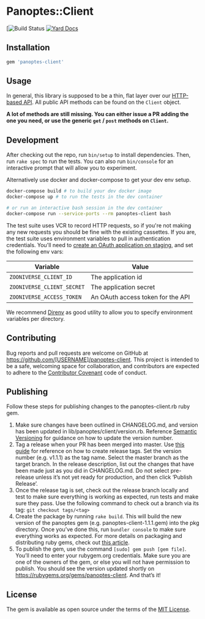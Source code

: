 # Panoptes::Client

[![Build Status](https://github.com/zooniverse/panoptes-client.rb/actions/workflows/run_tests_CI.yml/badge.svg?)
[![Yard Docs](http://img.shields.io/badge/yard-docs-blue.svg)](http://rubydoc.info/github/zooniverse/panoptes-client.rb/)

## Installation

```ruby
gem 'panoptes-client'
```

## Usage

In general, this library is supposed to be a thin, flat layer over our [HTTP-based API](http://docs.panoptes.apiary.io/). All public API methods can be found on the `Client` object.

**A lot of methods are still missing. You can either issue a PR adding the one you need, or use the generic `get` / `post` methods on `Client`.**


## Development

After checking out the repo, run `bin/setup` to install dependencies. Then, run `rake spec` to run the tests. You can also run `bin/console` for an interactive prompt that will allow you to experiment.

Alternatively use docker and docker-compose to get your dev env setup.

``` bash
docker-compose build # to build your dev docker image
docker-compose up # to run the tests in the dev container

# or run an interactive bash session in the dev container
docker-compose run --service-ports --rm panoptes-client bash
```

The test suite uses VCR to record HTTP requests, so if you're not making any new requests you should be fine with the existing cassettes. If you are, the test suite uses environment variables to pull in authentication credentials. You'll need to [create an OAuth application on staging](https://panoptes-staging.zooniverse.org/oauth/applications), and set the following env vars:

| Variable                   | Value |
-----------------------------|-------|
| `ZOONIVERSE_CLIENT_ID`     | The application id |
| `ZOONIVERSE_CLIENT_SECRET` | The application secret |
| `ZOONIVERSE_ACCESS_TOKEN`  | An OAuth access token for the API |

We recommend [Direnv](https://github.com/direnv/direnv) as good utility to allow you to specify environment variables per directory.

## Contributing

Bug reports and pull requests are welcome on GitHub at https://github.com/[USERNAME]/panoptes-client. This project is intended to be a safe, welcoming space for collaboration, and contributors are expected to adhere to the [Contributor Covenant](http://contributor-covenant.org) code of conduct.

## Publishing

Follow these steps for publishing changes to the panoptes-client.rb ruby gem.

1. Make sure changes have been outlined in CHANGELOG.md, and version has been updated in lib/panoptes/client/version.rb. Reference [Semantic Versioning](https://semver.org/) for guidance on how to update the version number.
2. Tag a release when your PR has been merged into master. Use [this guide](https://help.github.com/en/github/administering-a-repository/managing-releases-in-a-repository) for reference on how to create release tags. Set the version number (e.g. v1.1.1) as the tag name. Select the master branch as the target branch. In the release description, list out the changes that have been made just as you did in CHANGELOG.md. Do not select pre-release unless it’s not yet ready for production, and then click ‘Publish Release’.
3. Once the release tag is set, check out the release branch locally and test to make sure everything is working as expected, run tests and make sure they pass. Use the following command to check out a branch via its tag: `git checkout tags/<tag>`
4. Create the package by running `rake build`. This will build the new version of the panoptes gem (e.g. panoptes-client-1.1.1.gem) into the pkg directory. Once you’ve done this, run `bundler console` to make sure everything works as expected. For more details on packaging and distributing ruby gems, check out [this article](https://www.digitalocean.com/community/tutorials/how-to-package-and-distribute-ruby-applications-as-a-gem-using-rubygems).
5. To publish the gem, use the command `[sudo] gem push [gem file]`. You’ll need to enter your rubygem.org credentials. Make sure you are one of the owners of the gem, or else you will not have permission to publish. You should see the version updated shortly on https://rubygems.org/gems/panoptes-client. And that’s it!


## License

The gem is available as open source under the terms of the [MIT License](http://opensource.org/licenses/MIT).

